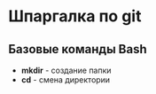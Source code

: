 # Шпаргалка по git
## Базовые команды Bash
- **mkdir** - создание папки
- **cd** - смена директории

